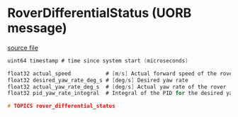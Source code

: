 # RoverDifferentialStatus (UORB message)



[source file](https://github.com/PX4/PX4-Autopilot/blob/main/msg/RoverDifferentialStatus.msg)

```c
uint64 timestamp # time since system start (microseconds)

float32 actual_speed	       # [m/s] Actual forward speed of the rover
float32 desired_yaw_rate_deg_s # [deg/s] Desired yaw rate
float32 actual_yaw_rate_deg_s  # [deg/s] Actual yaw rate of the rover
float32 pid_yaw_rate_integral  # Integral of the PID for the desired yaw rate controller

# TOPICS rover_differential_status

```
